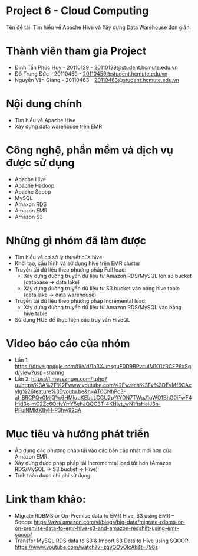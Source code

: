 # Project 6 - Cloud Computing
Tên đề tài: Tìm hiểu về Apache Hive và Xây dựng Data Warehouse đơn giản. 
# Thành viên tham gia Project
* Đinh Tấn Phúc Huy - 20110129 - 20110129@student.hcmute.edu.vn  
* Đỗ Trung Đức - 20110459 - 20110459@student.hcmute.edu.vn  
* Nguyễn Văn Giang - 20110463 - 20110463@student.hcmute.edu.vn
# Nội dung chính
* Tìm hiểu về Apache Hive
* Xây dựng data warehouse trên EMR
# Công nghệ, phần mềm và dịch vụ được sử dụng
* Apache Hive
* Apache Hadoop
* Apache Sqoop
* MySQL
* Amaxon RDS
* Amazon EMR
* Amazon S3
# Những gì nhóm đã làm được
* Tìm hiểu về cơ sở lý thuyết của hive
* Khởi tạo, cấu hình và sử dụng hive trên EMR cluster  
* Truyền tải dữ liệu theo phương pháp Full load:
  * Xây dựng đường truyền dữ liệu từ Amazon RDS/MySQL lên s3 bucket (database -> data lake)
  * Xây dựng đường truyền dữ liệu từ S3 bucket vào bảng hive table (data lake -> data warehouse)
* Truyền tải dữ liệu theo phương pháp Incremental load:
  * Xây dựng đường truyền dữ liệu từ Amazon RDS/MySQL vào bảng hive table
* Sử dụng HUE để thực hiện các truy vấn HiveQL
# Video báo cáo của nhóm
* Lần 1: https://drive.google.com/file/d/1b3XJmsguE0D9BPvcuIM1O1zRCFP6xSgd/view?usp=sharing
* Lần 2: https://l.messenger.com/l.php?u=https%3A%2F%2Fwww.youtube.com%2Fwatch%3Fv%3DEyMf6CAcylg%26feature%3Dyoutu.be&h=AT0CNhPc3-al_BRCPQv0MjQYc6HMIqqKEbdLCGU2pYtYDN7TWqJ1qWO1BhG0iFwF4Hjd3x-mC2Zc6OHvYmY5ehJQQC3T-4KHjvt_wN1ftsHaIJ3n-PFuiNMkfK8yH-P3hw92qA
# Mục tiêu và hướng phát triển
* Áp dụng các phương pháp tải vào các bản cập nhật mới hơn của Amazon EMR.
* Xây dưng được pháp pháp tải Incrememtal load tốt hơn (Amazon RDS/MySQL -> S3 bucket -> Hive)
* Tính toán được chi phí sử dụng
# Link tham khảo: 
* Migrate RDBMS or On-Premise data to EMR Hive, S3 using EMR – Sqoop: https://aws.amazon.com/vi/blogs/big-data/migrate-rdbms-or-on-premise-data-to-emr-hive-s3-and-amazon-redshift-using-emr-sqoop/
* Transfer MySQL RDS data to S3 & Import S3 Data to Hive using SQOOP.
https://www.youtube.com/watch?v=zqyOOyOlcAk&t=796s
